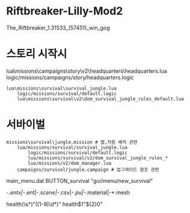# Riftbreaker-Lilly-Mod2
 
The_Riftbreaker_1.31533_(57451)_win_gog

# 스토리 시작시
lua\missions\campaigns\story\v2\headquarters\headquarters.lua
    logic/missions/campaigns/story/headquarters.logic
    
    lua\missions\survival\survival_jungle.lua
        logic/missions/survival/default.logic
        lua\missions\survival\v2\dom_survival_jungle_rules_default.lua
		
# 서바이벌
	missions\survival\jungle.mission # 맵,자원 배치 관련
		lua/missions/survival/survival_jungle.lua
			logic/missions/survival/default.logic
			lua/missions/survival/v2/dom_survival_jungle_rules_*
			lua/missions/v2/dom_manager.lua
		campaigns/survival/jungle.campaign # 업그레이드 참조 관련


main_menu.dat
	BUTTON_survival                         "gui/menu/new_survival"
	
	
-*.entx|-*.ent|-*.scene|-*.csv|-*.pu|-*.material|-*.mesh

health(\s*)"([1-9]\d*)"
health$1"${2}0"